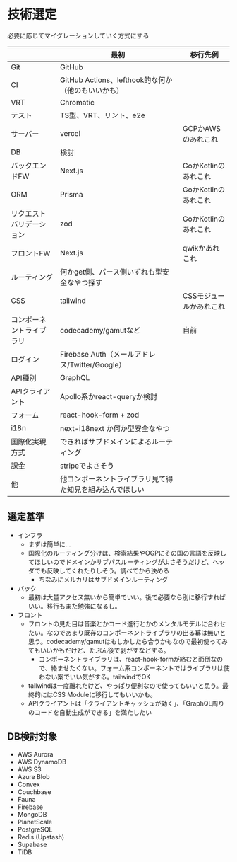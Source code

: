 # 技術選定

必要に応じてマイグレーションしていく方式にする

|             | 最初 | 移行先例 |
| ---         | --- | --- |
| Git         | GitHub | |
| CI          | GitHub Actions、lefthook的な何か（他のもいいかも） | |
| VRT         | Chromatic | |
| テスト       | TS型、VRT、リント、e2e | |
| サーバー      | vercel | GCPかAWSのあれこれ |
| DB          | 検討 |  |
| バックエンドFW | Next.js | GoかKotlinのあれこれ |
| ORM          | Prisma | GoかKotlinのあれこれ |
| リクエストバリデーション | zod | GoかKotlinのあれこれ |
| フロントFW    | Next.js | qwikかあれこれ |
| ルーティング   | 何かget側、パース側いずれも型安全なやつ探す | |
| CSS          | tailwind | CSSモジュールかあれこれ |
| コンポーネントライブラリ | codecademy/gamutなど | 自前 |
| ログイン       | Firebase Auth（メールアドレス/Twitter/Google） | |
| API種別       | GraphQL | |
| APIクライアント | Apollo系かreact-queryか検討 | |
| フォーム       | react-hook-form + zod | |
| i18n          |  next-i18next か何か型安全なやつ | |
| 国際化実現方式  | できればサブドメインによるルーティング | |
| 課金          | stripeでよさそう | |
| 他           | 他コンポーネントライブラリ見て得た知見を組み込んでほしい | |

## 選定基準

- インフラ
  - まずは簡単に…
  - 国際化のルーティング分けは、検索結果やOGPにその国の言語を反映してほしいのでドメインかサブパスルーティングがよさそうだけど、ヘッダでも反映してくれたりしそう。調べてから決める
    - ちなみにメルカリはサブドメインルーティング
- バック
  - 最初は大量アクセス無いから簡単でいい。後で必要なら別に移行すればいい。移行もまた勉強になるし。
- フロント
  - フロントの見た目は音楽とかコード進行とかのメンタルモデルに合わせたい。なのであまり既存のコンポーネントライブラリの出る幕は無いと思う。codecademy/gamutはもしかしたら合うかもなので最初使ってみてもいいかもだけど、たぶん後で剥がすなどする。
    - コンポーネントライブラリは、react-hook-formが絡むと面倒なので、絡ませたくない。フォーム系コンポーネントではライブラリは使わない案でいい気がする。tailwindでOK
  - tailwindは一度離れたけど、やっぱり便利なので使ってもいいと思う。最終的にはCSS Moduleに移行してもいいかも。
  - APIクライアントは「クライアントキャッシュが効く」、「GraphQL周りのコードを自動生成ができる」を満たしたい

## DB検討対象

- AWS Aurora
- AWS DynamoDB
- AWS S3
- Azure Blob
- Convex
- Couchbase
- Fauna
- Firebase
- MongoDB
- PlanetScale
- PostgreSQL
- Redis (Upstash)
- Supabase
- TiDB
